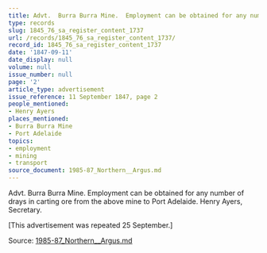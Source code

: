 ```yaml
---
title: Advt.  Burra Burra Mine.  Employment can be obtained for any number of drays
type: records
slug: 1845_76_sa_register_content_1737
url: /records/1845_76_sa_register_content_1737/
record_id: 1845_76_sa_register_content_1737
date: '1847-09-11'
date_display: null
volume: null
issue_number: null
page: '2'
article_type: advertisement
issue_reference: 11 September 1847, page 2
people_mentioned:
- Henry Ayers
places_mentioned:
- Burra Burra Mine
- Port Adelaide
topics:
- employment
- mining
- transport
source_document: 1985-87_Northern__Argus.md
---
```


Advt.  Burra Burra Mine.  Employment can be obtained for any number of drays in carting ore from the above mine to Port Adelaide.  Henry Ayers, Secretary.

[This advertisement was repeated 25 September.]

Source: [1985-87_Northern__Argus.md](/downloads/markdown/1985-87_Northern__Argus.md)
